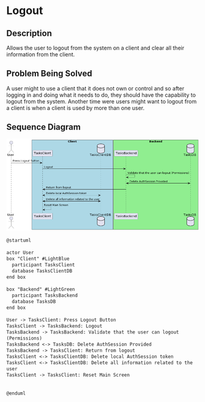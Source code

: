 # Logout

## Description

Allows the user to logout from the system on a client and clear all their information
from the client.

## Problem Being Solved

A user might to use a client that it does not own or control and so after logging in and
doing what it needs to do, they should have the capability to logout from the system. Another
time were users might want to logout from a client is when a client is used by more than 
one user.

## Sequence Diagram

![Logout Sequence Diagram](../assets/logout_sequence_diagram.png)


```
@startuml

actor User
box "Client" #LightBlue
  participant TasksClient
  database TasksClientDB
end box

box "Backend" #LightGreen
  participant TasksBackend
  database TasksDB
end box

User -> TasksClient: Press Logout Button
TasksClient -> TasksBackend: Logout
TasksBackend -> TasksBackend: Validate that the user can logout (Permissions)
TasksBackend <-> TasksDB: Delete AuthSession Provided
TasksBackend -> TasksClient: Return from logout
TasksClient <-> TasksClientDB: Delete local AuthSession token
TasksClient <-> TasksClientDB: Delete all information related to the user
TasksClient -> TasksClient: Reset Main Screen


@enduml
```
